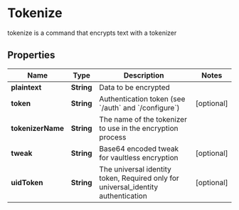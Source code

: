 

# Tokenize

tokenize is a command that encrypts text with a tokenizer
## Properties

Name | Type | Description | Notes
------------ | ------------- | ------------- | -------------
**plaintext** | **String** | Data to be encrypted | 
**token** | **String** | Authentication token (see &#x60;/auth&#x60; and &#x60;/configure&#x60;) |  [optional]
**tokenizerName** | **String** | The name of the tokenizer to use in the encryption process | 
**tweak** | **String** | Base64 encoded tweak for vaultless encryption |  [optional]
**uidToken** | **String** | The universal identity token, Required only for universal_identity authentication |  [optional]



